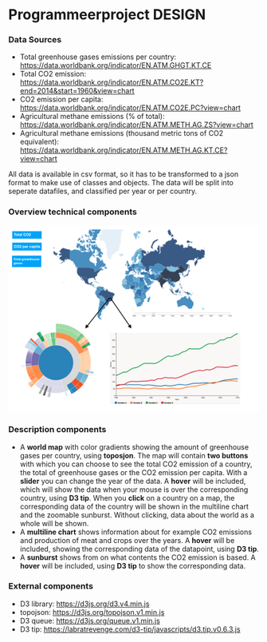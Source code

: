 # Programmeerproject DESIGN

### Data Sources
- Total greenhouse gases emissions per country:
https://data.worldbank.org/indicator/EN.ATM.GHGT.KT.CE
- Total CO2 emission: https://data.worldbank.org/indicator/EN.ATM.CO2E.KT?end=2014&start=1960&view=chart
- CO2 emission per capita:
https://data.worldbank.org/indicator/EN.ATM.CO2E.PC?view=chart
- Agricultural methane emissions (% of total):
https://data.worldbank.org/indicator/EN.ATM.METH.AG.ZS?view=chart
- Agricultural methane emissions (thousand metric tons of CO2 equivalent):
https://data.worldbank.org/indicator/EN.ATM.METH.AG.KT.CE?view=chart

All data is available in csv format, so it has to be transformed to a json format to make use of classes and objects. The data will be split into seperate datafiles, and classified per year or per country.

### Overview technical components
![Sketch.png](https://github.com/11096187/programmeerproject/blob/master/doc/Sketch.png)

### Description components
- A **world map** with color gradients showing the amount of greenhouse gases per country, using **toposjon**. The map will contain **two buttons** with which you can choose to see the total CO2 emission of a country, the total of greenhouse gases or the CO2 emission per capita. With a **slider** you can change the year of the data. A **hover** will be included, which will show the data when your mouse is over the corresponding country, using **D3 tip**. When you **click** on a country on a map, the corresponding data of the country will be shown in the multiline chart and the zoomable sunburst. Without clicking, data about the world as a whole will be shown.
- A **multiline chart** shows information about for example CO2 emissions and production of meat and crops over the years. A **hover** will be included, showing the corresponding data of the datapoint, using **D3 tip**.
- A **sunburst** shows from on what contents the CO2 emission is based. A **hover** will be included, using **D3 tip** to show the corresponding data.

### External components
- D3 library: https://d3js.org/d3.v4.min.js
- topojson: https://d3js.org/topojson.v1.min.js
- D3 queue: https://d3js.org/queue.v1.min.js
- D3 tip: https://labratrevenge.com/d3-tip/javascripts/d3.tip.v0.6.3.js
